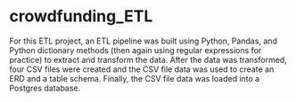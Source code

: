 # crowdfunding_ETL

For this ETL project, an ETL pipeline was built using Python, Pandas, and Python dictionary methods (then again using regular expressions for practice) to extract and transform the data. After the data was transformed, four CSV files were created and the CSV file data was used to create an ERD and a table schema. Finally, the CSV file data was loaded into a Postgres database.
